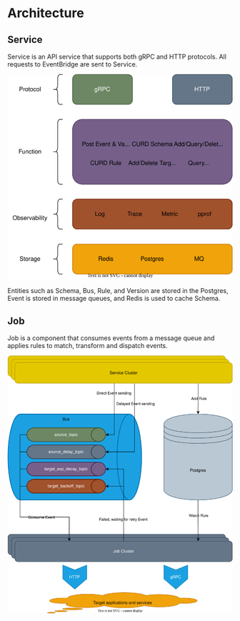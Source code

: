 # Architecture

## Service

Service is an API service that supports both gRPC and HTTP protocols. 
All requests to EventBridge are sent to Service.

<p style="text-align: center;">
  <img src="img/service-arch.svg" alt="service-arch.svg" />
</p>

Entities such as Schema, Bus, Rule, and Version are stored in the Postgres, 
Event is stored in message queues, and Redis is used to cache Schema.

## Job

Job is a component that consumes events from a message queue 
and applies rules to match, transform and dispatch events.

<p style="text-align: center;">
  <img src="img/job-arch.svg" alt="img/job-arch.svg" />
</p>
